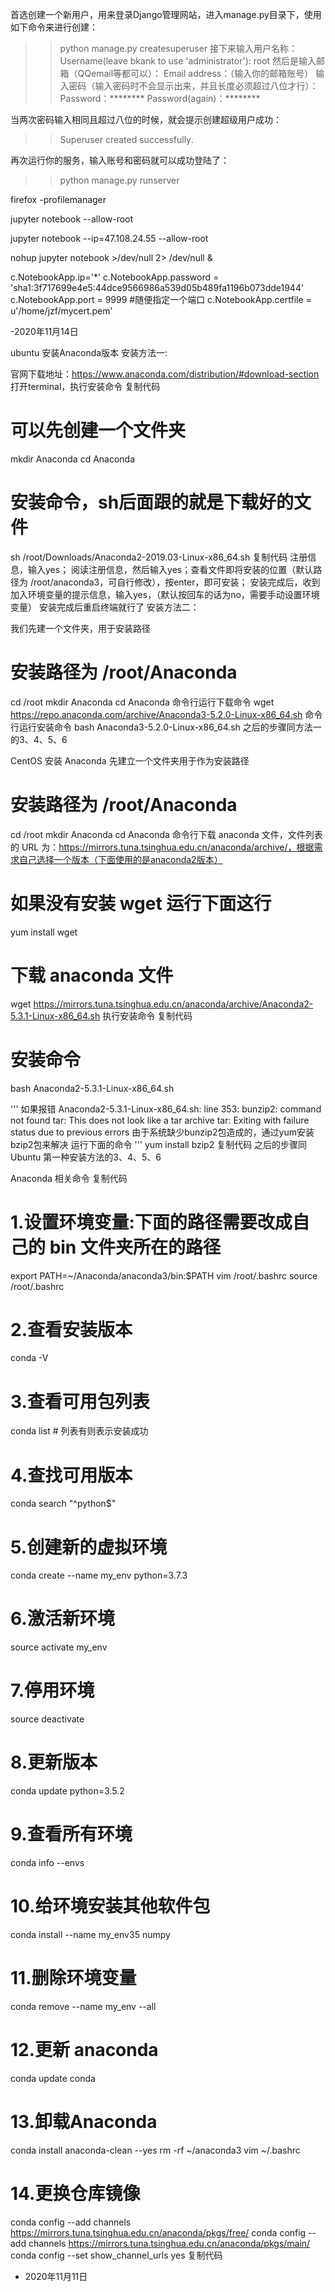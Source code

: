 
首选创建一个新用户，用来登录Django管理网站，进入manage.py目录下，使用如下命令来进行创建：
>>python manage.py createsuperuser
接下来输入用户名称：
>>Username(leave bkank to use 'administrator'): root
然后是输入邮箱（QQemail等都可以）：
>>Email address：（输入你的邮箱账号）
输入密码（输入密码时不会显示出来，并且长度必须超过八位才行）：
>>Password：********
>>Password(again)：********

当两次密码输入相同且超过八位的时候，就会提示创建超级用户成功：
>>Superuser created successfully.

再次运行你的服务，输入账号和密码就可以成功登陆了：
>>python manage.py runserver



 firefox -profilemanager 


 jupyter notebook  --allow-root

jupyter notebook --ip=47.108.24.55  --allow-root


nohup jupyter notebook >/dev/null 2> /dev/null &

c.NotebookApp.ip='*'
c.NotebookApp.password = 'sha1:3f717699e4e5:44dce9566986a539d05b489fa1196b073dde1944'
c.NotebookApp.port = 9999 #随便指定一个端口
c.NotebookApp.certfile = u'/home/jzf/mycert.pem' 



-2020年11月14日

ubuntu 安装Anaconda版本
安装方法一:

官网下载地址：https://www.anaconda.com/distribution/#download-section 
打开terminal，执行安装命令
复制代码
# 可以先创建一个文件夹
mkdir Anaconda
cd Anaconda

# 安装命令，sh后面跟的就是下载好的文件
sh /root/Downloads/Anaconda2-2019.03-Linux-x86_64.sh
复制代码
注册信息，输入yes；
阅读注册信息，然后输入yes；查看文件即将安装的位置（默认路径为 /root/anaconda3，可自行修改），按enter，即可安装；
安装完成后，收到加入环境变量的提示信息，输入yes，（默认按回车的话为no，需要手动设置环境变量）
安装完成后重启终端就行了
安装方法二：

我们先建一个文件夹，用于安装路径
# 安装路径为 /root/Anaconda
cd /root
mkdir Anaconda
cd Anaconda
命令行运行下载命令
wget https://repo.anaconda.com/archive/Anaconda3-5.2.0-Linux-x86_64.sh
命令行运行安装命令
bash Anaconda3-5.2.0-Linux-x86_64.sh
之后的步骤同方法一的3、4、5、6
 

CentOS 安装 Anaconda
先建立一个文件夹用于作为安装路径
# 安装路径为 /root/Anaconda
cd /root
mkdir Anaconda
cd Anaconda
命令行下载 anaconda 文件，文件列表的 URL 为：https://mirrors.tuna.tsinghua.edu.cn/anaconda/archive/，根据需求自己选择一个版本（下面使用的是anaconda2版本）
# 如果没有安装 wget 运行下面这行
yum install wget

# 下载 anaconda 文件
wget https://mirrors.tuna.tsinghua.edu.cn/anaconda/archive/Anaconda2-5.3.1-Linux-x86_64.sh
执行安装命令
复制代码
# 安装命令
bash Anaconda2-5.3.1-Linux-x86_64.sh 

'''
如果报错
Anaconda2-5.3.1-Linux-x86_64.sh: line 353: bunzip2: command not found
tar: This does not look like a tar archive
tar: Exiting with failure status due to previous errors
由于系统缺少bunzip2包造成的，通过yum安装bzip2包来解决
运行下面的命令
'''
yum install bzip2
复制代码
之后的步骤同 Ubuntu 第一种安装方法的3、4、5、6
 

Anaconda 相关命令
复制代码
# 1.设置环境变量:下面的路径需要改成自己的 bin 文件夹所在的路径
export PATH=~/Anaconda/anaconda3/bin:$PATH
vim /root/.bashrc
source /root/.bashrc

# 2.查看安装版本
conda -V

# 3.查看可用包列表
conda list # 列表有则表示安装成功

# 4.查找可用版本
conda search "^python$"


# 5.创建新的虚拟环境
conda create --name my_env python=3.7.3

# 6.激活新环境
source activate my_env

# 7.停用环境
source deactivate

# 8.更新版本
conda update python=3.5.2

# 9.查看所有环境
conda info --envs

# 10.给环境安装其他软件包
conda install --name my_env35 numpy

# 11.删除环境变量
conda remove --name my_env --all

# 12.更新 anaconda
conda update conda

# 13.卸载Anaconda
conda install anaconda-clean --yes
rm -rf ~/anaconda3
vim ~/.bashrc

# 14.更换仓库镜像
conda config --add channels https://mirrors.tuna.tsinghua.edu.cn/anaconda/pkgs/free/
conda config --add channels https://mirrors.tuna.tsinghua.edu.cn/anaconda/pkgs/main/
conda config --set show_channel_urls yes
复制代码
 

 

 

 

                               


- 2020年11月11日